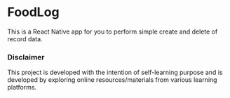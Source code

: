# FoodLog

This is a React Native app for you to perform simple create and delete of record data.

### **Disclaimer**

This project is developed with the intention of self-learning purpose and is developed by exploring online resources/materials from various learning platforms.
